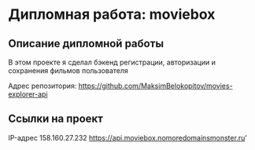
# Дипломная работа: moviebox
## Описание дипломной работы 
В этом проекте я cделал бэкенд регистрации, авторизации и сохранения фильмов пользователя

Адрес репозитория: https://github.com/MaksimBelokopitov/movies-explorer-api
## Ссылки на проект

IP-адрес 158.160.27.232
https://api.moviebox.nomoredomainsmonster.ru'
